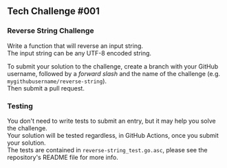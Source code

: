 ## Tech Challenge #001

### Reverse String Challenge

Write a function that will reverse an input string.<br/>
The input string can be any UTF-8 encoded string.

To submit your solution to the challenge, create a branch with your GitHub username, 
followed by a _forward slash_ and the name of the challenge (e.g. `mygithubusername/reverse-string`).<br/> 
Then submit a pull request.

### Testing

You don't need to write tests to submit an entry, but it may help you solve the challenge.<br/>
Your solution will be tested regardless, in GitHub Actions, once you submit your solution.<br/>
The tests are contained in `reverse-string_test.go.asc`, please see the repository's README file for more info.